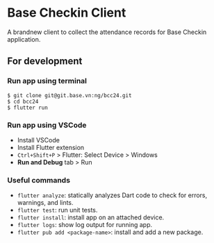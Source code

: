 # Base Checkin Client

A brandnew client to collect the attendance records for Base Checkin application.

## For development

### Run app using terminal

```shell
$ git clone git@git.base.vn:ng/bcc24.git
$ cd bcc24
$ flutter run
```

### Run app using VSCode

* Install VSCode
* Install Flutter extension
* `Ctrl+Shift+P` > Flutter: Select Device > Windows
* **Run and Debug** tab > Run

### Useful commands

* `flutter analyze`: statically analyzes Dart code to check for errors, warnings, and lints.
* `flutter test`: run unit tests.
* `flutter install`: install app on an attached device.
* `flutter logs`: show log output for running app.
* `flutter pub add <package-name>`: install and add a new package.